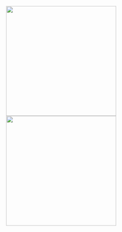 <a href="https://github.com/devxb/gitanimals">
<img
  src="https://render.gitanimals.org/lines/jbnong07"
  width="300"
  height="300"
  contribution-view=false
/>
</a>

<a href="https://github.com/devxb/gitanimals">
  <img
    src="https://render.gitanimals.org/lines/jbnong07?pet-id=647041219383512079"
    width="300"
    height="300"
  />
</a>
  
